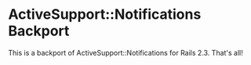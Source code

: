 # ActiveSupport::Notifications Backport

This is a backport of ActiveSupport::Notifications for Rails 2.3.  That's all!
